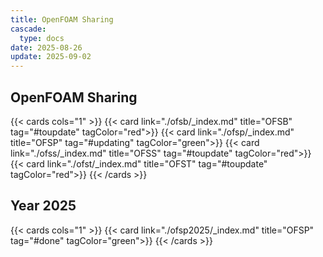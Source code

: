```yaml
---
title: OpenFOAM Sharing
cascade:
  type: docs
date: 2025-08-26
update: 2025-09-02
---
```


## OpenFOAM Sharing

{{< cards cols="1" >}}
  {{< card link="./ofsb/_index.md" title="OFSB" tag="#toupdate" tagColor="red">}}
  {{< card link="./ofsp/_index.md" title="OFSP" tag="#updating" tagColor="green">}}
  {{< card link="./ofss/_index.md" title="OFSS" tag="#toupdate" tagColor="red">}}
  {{< card link="./ofst/_index.md" title="OFST" tag="#toupdate" tagColor="red">}}
{{< /cards >}}

## Year 2025

{{< cards cols="1" >}}
  {{< card link="./ofsp2025/_index.md" title="OFSP" tag="#done" tagColor="green">}}
{{< /cards >}}

